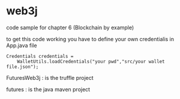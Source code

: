 # web3j

code sample for chapter 6 (Blockchain by example)

to get this code working you have to define your own credentialis in App.java file

	Credentials credentials =
        WalletUtils.loadCredentials("your pwd","src/your wallet file.json");
    	

FuturesWeb3j : is the truffle project

futures : is the java maven project
